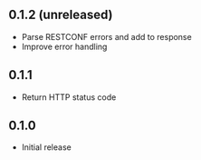 ## 0.1.2 (unreleased)

- Parse RESTCONF errors and add to response
- Improve error handling

## 0.1.1

- Return HTTP status code

## 0.1.0

- Initial release
